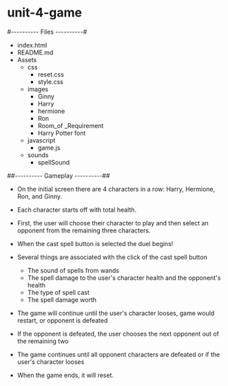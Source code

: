 # unit-4-game


#---------- Files ----------#

* index.html
* README.md
* Assets
    * css
        * reset.css
        * style.css
    * images
        * Ginny
        * Harry
        * hermione
        * Ron
        * Room_of _Requirement
        * Harry Potter font
    * javascript
        * game.js
    * sounds
        * spellSound

##---------- Gameplay ----------##

* On the initial screen there are 4 characters in a row: Harry, Hermione, Ron, and Ginny.
* Each character starts off with total health.
* First, the user will choose their character to play and then select an opponent from the remaining three characters.

* When the cast spell button is selected the duel begins!
* Several things are associated with the click of the cast spell button
    * The sound of spells from wands
    * The spell damage to the user's character health and the opponent's health
    * The type of spell cast
    * The spell damage worth

* The game will continue until the user's character looses, game would restart, or opponent is defeated
* If the opponent is defeated, the user chooses the next opponent out of the remaining two
* The game continues until all opponent characters are defeated or if the user's character looses
* When the game ends, it will reset.
